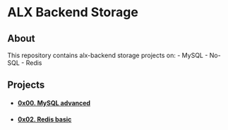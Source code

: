 # ALX Backend Storage

## About
This repository contains alx-backend storage projects on:
    - MySQL
    - No-SQL
    - Redis
## Projects
- #### [0x00. MySQL advanced](0x00-MySQL_Advanced)
- #### [0x02. Redis basic](0x02-redis_basic)

